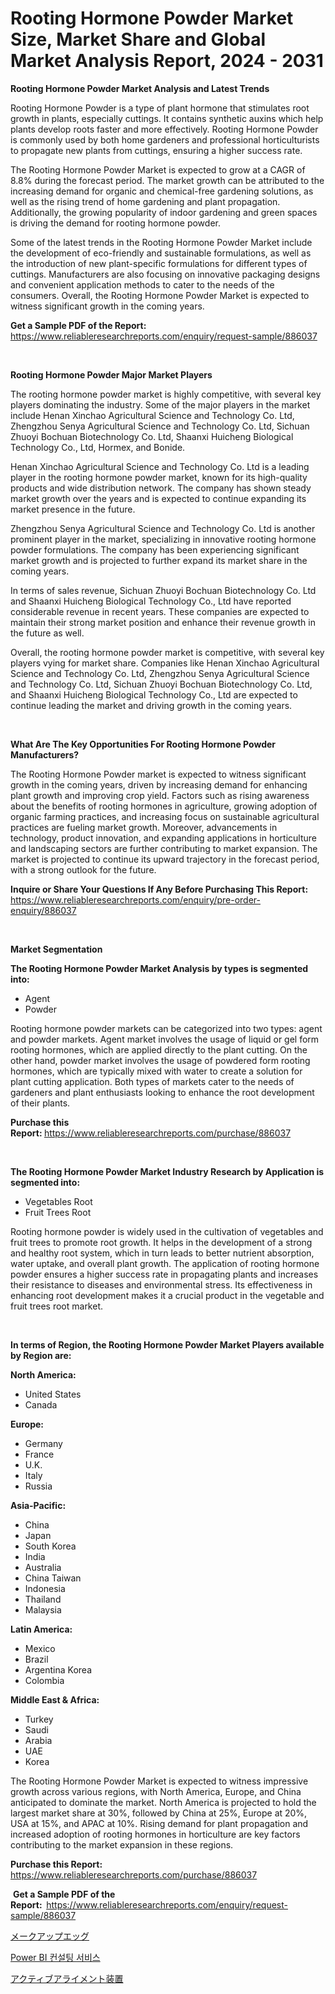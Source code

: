 <p><h1>Rooting Hormone Powder Market Size, Market Share and Global Market Analysis Report, 2024 - 2031</h1></p><p><strong>Rooting Hormone Powder Market Analysis and Latest Trends</strong></p>
<p><p>Rooting Hormone Powder is a type of plant hormone that stimulates root growth in plants, especially cuttings. It contains synthetic auxins which help plants develop roots faster and more effectively. Rooting Hormone Powder is commonly used by both home gardeners and professional horticulturists to propagate new plants from cuttings, ensuring a higher success rate.</p><p>The Rooting Hormone Powder Market is expected to grow at a CAGR of 8.8% during the forecast period. The market growth can be attributed to the increasing demand for organic and chemical-free gardening solutions, as well as the rising trend of home gardening and plant propagation. Additionally, the growing popularity of indoor gardening and green spaces is driving the demand for rooting hormone powder.</p><p>Some of the latest trends in the Rooting Hormone Powder Market include the development of eco-friendly and sustainable formulations, as well as the introduction of new plant-specific formulations for different types of cuttings. Manufacturers are also focusing on innovative packaging designs and convenient application methods to cater to the needs of the consumers. Overall, the Rooting Hormone Powder Market is expected to witness significant growth in the coming years.</p></p>
<p><strong>Get a Sample PDF of the Report:&nbsp;</strong> <a href="https://www.reliableresearchreports.com/enquiry/request-sample/886037">https://www.reliableresearchreports.com/enquiry/request-sample/886037</a></p>
<p>&nbsp;</p>
<p><strong>Rooting Hormone Powder Major Market Players</strong></p>
<p><p>The rooting hormone powder market is highly competitive, with several key players dominating the industry. Some of the major players in the market include Henan Xinchao Agricultural Science and Technology Co. Ltd, Zhengzhou Senya Agricultural Science and Technology Co. Ltd, Sichuan Zhuoyi Bochuan Biotechnology Co. Ltd, Shaanxi Huicheng Biological Technology Co., Ltd, Hormex, and Bonide.</p><p>Henan Xinchao Agricultural Science and Technology Co. Ltd is a leading player in the rooting hormone powder market, known for its high-quality products and wide distribution network. The company has shown steady market growth over the years and is expected to continue expanding its market presence in the future.</p><p>Zhengzhou Senya Agricultural Science and Technology Co. Ltd is another prominent player in the market, specializing in innovative rooting hormone powder formulations. The company has been experiencing significant market growth and is projected to further expand its market share in the coming years.</p><p>In terms of sales revenue, Sichuan Zhuoyi Bochuan Biotechnology Co. Ltd and Shaanxi Huicheng Biological Technology Co., Ltd have reported considerable revenue in recent years. These companies are expected to maintain their strong market position and enhance their revenue growth in the future as well.</p><p>Overall, the rooting hormone powder market is competitive, with several key players vying for market share. Companies like Henan Xinchao Agricultural Science and Technology Co. Ltd, Zhengzhou Senya Agricultural Science and Technology Co. Ltd, Sichuan Zhuoyi Bochuan Biotechnology Co. Ltd, and Shaanxi Huicheng Biological Technology Co., Ltd are expected to continue leading the market and driving growth in the coming years.</p></p>
<p>&nbsp;</p>
<p><strong>What Are The Key Opportunities For Rooting Hormone Powder Manufacturers?</strong></p>
<p><p>The Rooting Hormone Powder market is expected to witness significant growth in the coming years, driven by increasing demand for enhancing plant growth and improving crop yield. Factors such as rising awareness about the benefits of rooting hormones in agriculture, growing adoption of organic farming practices, and increasing focus on sustainable agricultural practices are fueling market growth. Moreover, advancements in technology, product innovation, and expanding applications in horticulture and landscaping sectors are further contributing to market expansion. The market is projected to continue its upward trajectory in the forecast period, with a strong outlook for the future.</p></p>
<p><strong>Inquire or Share Your Questions If Any Before Purchasing This Report:</strong> <a href="https://www.reliableresearchreports.com/enquiry/pre-order-enquiry/886037">https://www.reliableresearchreports.com/enquiry/pre-order-enquiry/886037</a></p>
<p>&nbsp;</p>
<p><strong>Market Segmentation</strong></p>
<p><strong>The Rooting Hormone Powder Market Analysis by types is segmented into:</strong></p>
<p><ul><li>Agent</li><li>Powder</li></ul></p>
<p><p>Rooting hormone powder markets can be categorized into two types: agent and powder markets. Agent market involves the usage of liquid or gel form rooting hormones, which are applied directly to the plant cutting. On the other hand, powder market involves the usage of powdered form rooting hormones, which are typically mixed with water to create a solution for plant cutting application. Both types of markets cater to the needs of gardeners and plant enthusiasts looking to enhance the root development of their plants.</p></p>
<p><strong>Purchase this Report:&nbsp;</strong><a href="https://www.reliableresearchreports.com/purchase/886037">https://www.reliableresearchreports.com/purchase/886037</a></p>
<p>&nbsp;</p>
<p><strong>The Rooting Hormone Powder Market Industry Research by Application is segmented into:</strong></p>
<p><ul><li>Vegetables Root</li><li>Fruit Trees Root</li></ul></p>
<p><p>Rooting hormone powder is widely used in the cultivation of vegetables and fruit trees to promote root growth. It helps in the development of a strong and healthy root system, which in turn leads to better nutrient absorption, water uptake, and overall plant growth. The application of rooting hormone powder ensures a higher success rate in propagating plants and increases their resistance to diseases and environmental stress. Its effectiveness in enhancing root development makes it a crucial product in the vegetable and fruit trees root market.</p></p>
<p>&nbsp;</p>
<p><strong>In terms of Region, the Rooting Hormone Powder Market Players available by Region are:</strong></p>
<p>
    <p> <strong> North America: </strong>
        <ul>
            <li>United States</li>
            <li>Canada</li>
        </ul>
        </p> 
    <p> <strong> Europe: </strong>
        <ul>
            <li>Germany</li>
            <li>France</li>
            <li>U.K.</li>
            <li>Italy</li>
            <li>Russia</li>
        </ul>
        </p> 
    <p> <strong> Asia-Pacific: </strong>
        <ul>
            <li>China</li>
            <li>Japan</li>
            <li>South Korea</li>
            <li>India</li>
            <li>Australia</li>
            <li>China Taiwan</li>
            <li>Indonesia</li>
            <li>Thailand</li>
            <li>Malaysia</li>
        </ul>
        </p> 
    <p> <strong> Latin America: </strong>
        <ul>
            <li>Mexico</li>
            <li>Brazil</li>
            <li>Argentina Korea</li>
            <li>Colombia</li>
        </ul>
        </p> 
    <p> <strong> Middle East & Africa: </strong>
        <ul>
            <li>Turkey</li>
            <li>Saudi</li>
            <li>Arabia</li>
            <li>UAE</li>
            <li>Korea</li>
        </ul>
    </p>
    </p>
<p><p>The Rooting Hormone Powder Market is expected to witness impressive growth across various regions, with North America, Europe, and China anticipated to dominate the market. North America is projected to hold the largest market share at 30%, followed by China at 25%, Europe at 20%, USA at 15%, and APAC at 10%. Rising demand for plant propagation and increased adoption of rooting hormones in horticulture are key factors contributing to the market expansion in these regions.</p></p>
<p><strong>Purchase this Report: </strong><a href="https://www.reliableresearchreports.com/purchase/886037">https://www.reliableresearchreports.com/purchase/886037</a></p>
<p>&nbsp;<strong>Get a Sample PDF of the Report:&nbsp;&nbsp;</strong><a href="https://www.reliableresearchreports.com/enquiry/request-sample/886037">https://www.reliableresearchreports.com/enquiry/request-sample/886037</a></p>
<p><strong></strong></p>
<p><p><a href="https://medium.com/@fabiclaf/%E3%83%A1%E3%82%A4%E3%82%AF%E3%82%A2%E3%83%83%E3%83%97%E3%82%A8%E3%83%83%E3%82%B0%E5%B8%82%E5%A0%B4%E8%AA%BF%E6%9F%BB%E3%83%AC%E3%83%9D%E3%83%BC%E3%83%88-%E3%81%9D%E3%81%AE%E6%AD%B4%E5%8F%B2%E3%81%A82024%E5%B9%B4%E3%81%8B%E3%82%892031%E5%B9%B4%E3%81%BE%E3%81%A7%E3%81%AE%E4%BA%88%E6%B8%AC-5a407aa06ba8">メークアップエッグ</a></p><p><a href="https://medium.com/@hazelklievgspy6vdcsmu106w/%ED%8C%8C%EC%9B%8C-bi-%EC%BB%A8%EC%84%A4%ED%8C%85-%EC%84%9C%EB%B9%84%EC%8A%A4-%EC%8B%9C%EC%9E%A5-%EA%B7%9C%EB%AA%A8%EB%8A%94-%EC%A0%84-%EC%84%B8%EA%B3%84-%EC%82%B0%EC%97%85%EC%97%90%EC%84%9C-%EA%B0%80%EC%9E%A5-%EC%A2%8B%EC%9D%80-%EB%A7%88%EC%BC%80%ED%8C%85-%EC%B1%84%EB%84%90%EC%9D%84-%EB%B3%B4%EC%97%AC%EC%A4%8D%EB%8B%88%EB%8B%A4-7cfe27531742">Power BI 컨설팅 서비스</a></p><p><a href="https://medium.com/@fabiclaf/%E3%82%A2%E3%82%AF%E3%83%86%E3%82%A3%E3%83%96%E3%82%A2%E3%83%A9%E3%82%A4%E3%83%A1%E3%83%B3%E3%83%88%E8%A3%85%E7%BD%AE%E5%B8%82%E5%A0%B4%E6%8C%87%E6%A8%99%E3%81%AE%E8%A7%A3%E8%AA%AD-%E5%B8%82%E5%A0%B4%E3%82%B7%E3%82%A7%E3%82%A2-%E3%83%88%E3%83%AC%E3%83%B3%E3%83%89-%E6%88%90%E9%95%B7%E3%83%91%E3%82%BF%E3%83%BC%E3%83%B3-3c76986385b3">アクティブアライメント装置</a></p></p>
